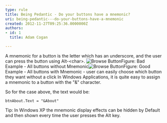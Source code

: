```yaml
---
type: rule
title: Being Pedantic - Do your buttons have a mnemonic?
uri: being-pedantic---do-your-buttons-have-a-mnemonic
created: 2012-11-27T09:25:36.0000000Z
authors:
- id: 1
  title: Adam Cogan

---
```


 
A mnemonic for a button is the letter which has an underscore, and the user can press the button using Alt-&lt;char&gt;.
   ​![Browse Button](http&#58;//www.ssw.com.au/ssw/Standards/Rules/Images/BadMem.gif)Figure: Bad Example - All buttons without Mnemonic![Browse Button](http&#58;//www.ssw.com.au/ssw/Standards/Rules/Images/GoodMem.gif)Figure: Good Example - All buttons with Mnemonic - user can easily choose which button they want without a click
In Windows Applications, it is quite easy to assign a mnemonic to a button with the "&" character.

So for the case above, the text would be:


```
btnAbout.Text = "&About"
```


Tip: In Windows XP the mnemonic display effects can be hidden by Default and then shown every time the user presses the Alt key.

